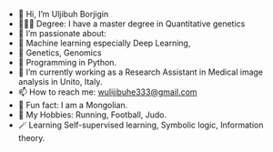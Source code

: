 - 👋 Hi, I’m Uljibuh Borjigin
- 👨🏻‍🎓 Degree:  I have a master degree in Quantitative genetics
- 👀 I’m passionate about: 
- 🤖 Machine learning especially Deep Learning, 
- 🧬 Genetics, Genomics
- 🐍 Programming in Python.
- 🌱 I’m currently working as a Research Assistant in Medical image analysis in Unito, Italy.
- 📫 How to reach me:  wulijibuhe333@gmail.com
- 💎 Fun fact: I am a Mongolian.
- 🎯 My Hobbies: Running, Football, Judo.
- 🪄 Learning Self-supervised learning, Symbolic logic, Information theory.


